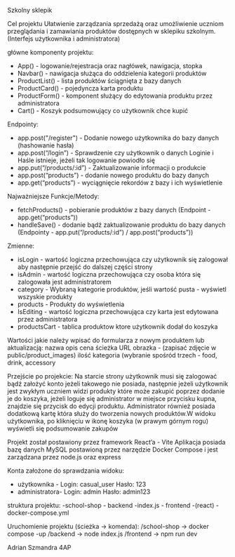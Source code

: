 Szkolny sklepik 


Cel projektu
Ułatwienie zarządzania sprzedażą oraz umożliwienie uczniom przeglądania i zamawiania produktów dostępnych w sklepiku szkolnym. (Interfejs użytkownika i administratora)

główne komponenty projektu:
- App() - logowanie/rejestracja oraz nagłówek, nawigacja, stopka
- Navbar() - nawigacja służąca do oddzielenia kategorii produktów 
- ProductList() - lista produktów ściągnięta z bazy danych
- ProductCard() - pojedyncza karta produktu 
- ProductForm() - komponent służący do edytowania produktu przez administratora 
- Cart() - Koszyk podsumowujący co użytkownik chce kupić


Endpointy:
- app.post("/register") - Dodanie nowego użytkownika do bazy danych (hashowanie hasła)
- app.post(“/login”) - Sprawdzenie czy użytkownik o danych Loginie i Haśle istnieje, jeżeli tak logowanie powiodło się
- app.put(“/products/:id”) - Zaktualizowanie informacji o produkcie 
- app.post(“products”) - dodanie nowego produktu do bazy danych
- app.get(“products”) - wyciągnięcie rekordów z bazy i ich wyświetlenie 

Najważniejsze Funkcje/Metody:
- fetchProducts() - pobieranie produktów z bazy danych (Endpoint - app.get(“products”))
- handleSave() - dodanie bądź zaktualizowanie produktu do bazy danych (Endpointy - app.put(“/products/:id”) / app.post(“products”))


Zmienne:
- isLogin - wartość logiczna przechowująca czy użytkownik się zalogował aby następnie przejść do dalszej części strony 
- isAdmin - wartość logiczna przechowująca czy osoba która się zalogowała jest administratorem
- category - Wybraną kategorie produktów, jeśli wartość pusta - wyświetl wszyskie produkty 
- products - Produkty do wyświetlenia 
- IsEditing - wartość logiczna przechowująca czy karta jest edytowana przez administratora 
- productsCart - tablica produktow ktore użytkownik dodał do koszyka 



Wartości jakie należy wpisać do formularza z nowym produktem lub aktualizacją:
nazwa 
opis
cena
ścieżka URL obrazka - (zapisać zdjęcie w public/product_images)
ilość 
kategoria (wybranie spośród trzech - food, drink, accessory


Przejście po projekcie:
Na starcie strony użytkownik musi się zalogować bądź założyć konto jeżeli takowego nie posiada, następnie jeżeli użytkownik jest zwykłym uczniem widzi produkty które może zakupić poprzez dodanie je do koszyka, jeżeli loguje się administrator w miejsce przycisku kupna, znajdzie się przycisk do edycji produktu. Administrator również posiada dodatkową kartę która służy do tworzenia nowych produktów.W widoku użytkownika, po kliknięciu w ikonę koszyka (w prawym górnym rogu) wyświetli się podsumowanie zakupów 

Projekt został postawiony przez framework React’a - Vite 
Aplikacja posiada bazę danych MySQL postawioną przez narzędzie Docker Compose i jest zarządzana przez node.js oraz express

Konta założone do sprawdzania widoku:
- użytkownika - Login: casual_user Hasło: 123
- administratora- Login: admin         Hasło: admin123


struktura projektu:
-school-shop
	- backend
		-index.js
	- frontend 
		-(react)
	- docker-compose.yml

Uruchomienie projektu (ścieżka -> komenda):
/school-shop -> docker compose -up
/backend -> node index.js
/frontend -> npm run dev


	



Adrian Szmandra 4AP











